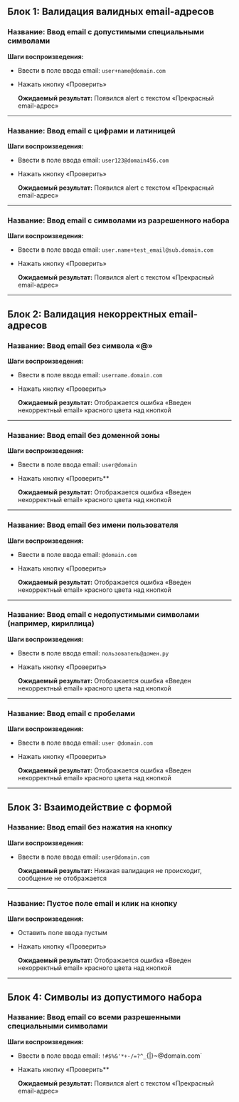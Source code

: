 
## Блок 1: Валидация валидных email-адресов


### Название: Ввод email с допустимыми специальными символами

**Шаги воспроизведения:**
* Ввести в поле ввода email: `user+name@domain.com`
* Нажать кнопку «Проверить»
  
  **Ожидаемый результат:** Появился alert с текстом «Прекрасный email-адрес»
---
### Название: Ввод email с цифрами и латиницей

**Шаги воспроизведения:**

* Ввести в поле ввода email: `user123@domain456.com`
* Нажать кнопку «Проверить»
  
  **Ожидаемый результат:** Появился alert с текстом «Прекрасный email-адрес»
---
### Название: Ввод email с символами из разрешенного набора

**Шаги воспроизведения:**

* Ввести в поле ввода email: `user.name+test_email@sub.domain.com`
* Нажать кнопку «Проверить»
  
  **Ожидаемый результат:** Появился alert с текстом «Прекрасный email-адрес»

---
## Блок 2: Валидация некорректных email-адресов

### Название: Ввод email без символа «@»

**Шаги воспроизведения:**

* Ввести в поле ввода email: `username.domain.com`
* Нажать кнопку «Проверить»
  
  **Ожидаемый результат:** Отображается ошибка «Введен некорректный email» красного цвета над кнопкой
---
### Название: Ввод email без доменной зоны

**Шаги воспроизведения:**

* Ввести в поле ввода email: `user@domain`
* Нажать кнопку «Проверить\*\*
  
  **Ожидаемый результат:** Отображается ошибка «Введен некорректный email» красного цвета над кнопкой
---
### Название: Ввод email без имени пользователя

**Шаги воспроизведения:**

* Ввести в поле ввода email: `@domain.com`
* Нажать кнопку «Проверить»
  
  **Ожидаемый результат:** Отображается ошибка «Введен некорректный email» красного цвета над кнопкой
---
### Название: Ввод email с недопустимыми символами (например, кириллица)

**Шаги воспроизведения:**

* Ввести в поле ввода email: `пользователь@домен.ру`
* Нажать кнопку «Проверить»

  **Ожидаемый результат:** Отображается ошибка «Введен некорректный email» красного цвета над кнопкой
---
### Название: Ввод email с пробелами

**Шаги воспроизведения:**

* Ввести в поле ввода email: `user @domain.com`
* Нажать кнопку «Проверить»
  
  **Ожидаемый результат:** Отображается ошибка «Введен некорректный email» красного цвета над кнопкой


---
## Блок 3: Взаимодействие с формой

### Название: Ввод email без нажатия на кнопку

**Шаги воспроизведения:**

* Ввести в поле ввода email: `user@domain.com`
  
  **Ожидаемый результат:** Никакая валидация не происходит, сообщение не отображается
---
### Название: Пустое поле email и клик на кнопку

**Шаги воспроизведения:**

* Оставить поле ввода пустым
* Нажать кнопку «Проверить»
  
  **Ожидаемый результат:** Отображается ошибка «Введен некорректный email» красного цвета над кнопкой

---
## Блок 4: Символы из допустимого набора

### Название: Ввод email со всеми разрешенными специальными символами

**Шаги воспроизведения:**

* Ввести в поле ввода email: `!#$%&'*+-/=?^_`{|}\~@domain.com\`
* Нажать кнопку «Проверить\*\*
  
  **Ожидаемый результат:** Появился alert с текстом «Прекрасный email-адрес»

